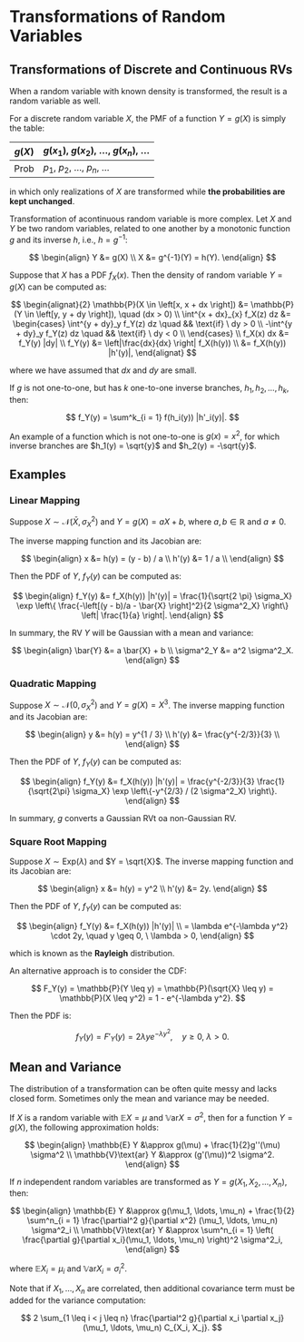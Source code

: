 # Transformations of Random Variables

## Transformations of Discrete and Continuous RVs

When a random variable with known density is transformed, the result is a random variable as well.

For a discrete random variable $X$, the PMF of a function $Y = g(X)$ is simply the table:

|  $g(X)$  | $g(x_1), \ g(x_2), \ \ldots, \ g(x_n), \ \ldots$ |
| -------- | ------------------------------------------------ |
|  Prob    | $p_1, \ p_2, \ \ldots, \ p_n, \ \ldots$          |

in which only realizations of $X$ are transformed while **the probabilities are kept unchanged**.

Transformation of acontinuous random variable is more complex. Let $X$ and $Y$ be two random variables, related to one another by a monotonic function $g$ and its inverse $h$, i.e., $h = g^{-1}$:

$$
\begin{align}
Y &= g(X) \\
X &= g^{-1}(Y) = h(Y).
\end{align}
$$
 
Suppose that $X$ has a PDF $f_X(x)$. Then the density of random variable $Y = g(X)$ can be computed as:

$$
\begin{alignat}{2}
\mathbb{P}(X \in \left[x, x + dx \right]) &= \mathbb{P}(Y \in \left[y, y + dy \right]), \quad (dx > 0) \\
\int^{x + dx}_{x} f_X(z) dz &=
\begin{cases}
\int^{y + dy}_y f_Y(z) dz \quad && \text{if} \ dy > 0 \\
-\int^{y + dy}_y f_Y(z) dz \quad && \text{if} \ dy < 0 \\
\end{cases} \\
f_X(x) dx &= f_Y(y) |dy| \\
f_Y(y) &= \left|\frac{dx}{dx} \right| f_X(h(y)) \\
&= f_X(h(y)) |h'(y)|,
\end{alignat}
$$

where we have assumed that $dx$ and $dy$ are small.

If $g$ is not one-to-one, but has $k$ one-to-one inverse branches, $h_1, h_2, \ldots, h_k$, then:

$$
f_Y(y) = \sum^k_{i = 1} f(h_i(y)) |h'_i(y)|.
$$

An example of a function which is not one-to-one is $g(x) = x^2$, for which inverse branches are $h_1(y) = \sqrt{y}$ and $h_2(y) = -\sqrt{y}$.

## Examples

### Linear Mapping

Suppose $X \sim \mathcal{N}(\bar{X}, \sigma^2_X)$ and $Y = g(X) = aX + b$, where $a, b \in \mathbb{R}$ and $a \neq 0$. 

The inverse mapping function and its Jacobian are:

$$
\begin{align}
x &= h(y) = (y - b) / a \\
h'(y) &= 1 / a \\
\end{align}
$$

Then the PDF of $Y$, $f_Y(y)$ can be computed as:

$$
\begin{align}
f_Y(y) &= f_X(h(y)) |h'(y)| =
\frac{1}{\sqrt{2 \pi} \sigma_X} \exp \left\{ \frac{-\left[(y - b)/a - \bar{X} \right]^2}{2 \sigma^2_X} \right\} \left| \frac{1}{a} \right|.
\end{align}
$$

In summary, the RV $Y$ will be Gaussian with a mean and variance:

$$
\begin{align}
\bar{Y} &= a \bar{X} + b \\
\sigma^2_Y &= a^2 \sigma^2_X.
\end{align}
$$

### Quadratic Mapping

Suppose $X \sim \mathcal{N}(0, \sigma^2_X)$ and $Y = g(X) = X^3$. The inverse mapping function and its Jacobian are:

$$
\begin{align}
y &= h(y) = y^{1 / 3} \\
h'(y) &= \frac{y^{-2/3}}{3} \\
\end{align}
$$

Then the PDF of $Y$, $f_Y(y)$ can be computed as:

$$
\begin{align}
f_Y(y) &= f_X(h(y)) |h'(y)| =
\frac{y^{-2/3}}{3} \frac{1}{\sqrt{2\pi} \sigma_X} \exp \left\{-y^{2/3} / (2 \sigma^2_X) \right\}.
\end{align}
$$

In summary, $g$ converts a Gaussian RVt oa non-Gaussian RV.

### Square Root Mapping

Suppose $X \sim \text{Exp}(\lambda)$ and $Y = \sqrt{X}$. The inverse mapping function and its Jacobian are:

$$
\begin{align}
x &= h(y) = y^2 \\
h'(y) &= 2y.
\end{align}
$$

Then the PDF of $Y$, $f_Y(y)$ can be computed as:

$$
\begin{align}
f_Y(y) &= f_X(h(y)) |h'(y)| \\
= \lambda e^{-\lambda y^2} \cdot 2y, \quad y \geq 0, \ \lambda > 0,
\end{align}
$$

which is known as the **Rayleigh** distribution.

An alternative approach is to consider the CDF:

$$
F_Y(y) = \mathbb{P}(Y \leq y) = \mathbb{P}(\sqrt{X} \leq y) = \mathbb{P}(X \leq y^2) = 1 - e^{-\lambda y^2}.
$$

Then the PDF is:

$$
f_Y(y) = F'_Y(y) = 2\lambda y e^{-\lambda y^2}, \quad y \geq 0, \ \lambda > 0.
$$

## Mean and Variance

The distribution of a transformation can be often quite messy and lacks closed form. Sometimes only the mean and variance may be needed.

If $X$ is a random variable with $\mathbb{E}X = \mu$ and $\mathbb{V}\text{ar} X = \sigma^2$, then for a function $Y = g(X)$, the following approximation holds:

$$
\begin{align}
\mathbb{E} Y &\approx g(\mu) + \frac{1}{2}g''(\mu) \sigma^2 \\
\mathbb{V}\text{ar} Y &\approx (g'(\mu))^2 \sigma^2.
\end{align}
$$

If $n$ independent random variables are transformed as $Y = g(X_1, X_2, \ldots, X_n)$, then:

$$
\begin{align}
\mathbb{E} Y &\approx g(\mu_1, \ldots, \mu_n) + \frac{1}{2} \sum^n_{i = 1} \frac{\partial^2 g}{\partial x^2} (\mu_1, \ldots, \mu_n) \sigma^2_i \\
\mathbb{V}\text{ar} Y &\approx \sum^n_{i = 1} \left( \frac{\partial g}{\partial x_i}(\mu_1, \ldots, \mu_n) \right)^2 \sigma^2_i,
\end{align}
$$

where $\mathbb{E} X_i = \mu_i$ and $\mathbb{V}\text{ar}X_i = \sigma^2_i$.

Note that if $X_1, \ldots, X_n$ are correlated, then additional covariance term must be added for the variance computation:

$$
2 \sum_{1 \leq i < j \leq n} \frac{\partial^2 g}{\partial x_i \partial x_j}(\mu_1, \ldots, \mu_n) C_{X_i, X_j}.
$$
